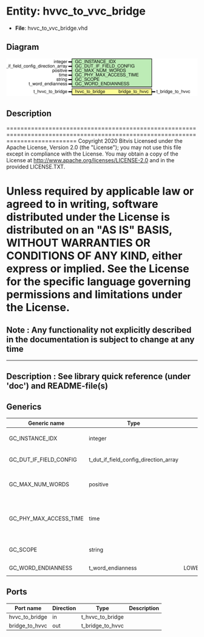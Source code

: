 # Entity: hvvc_to_vvc_bridge

- **File**: hvvc_to_vvc_bridge.vhd
## Diagram

![Diagram](hvvc_to_vvc_bridge.svg "Diagram")
## Description

================================================================================================================================
 Copyright 2020 Bitvis
 Licensed under the Apache License, Version 2.0 (the "License"); you may not use this file except in compliance with the License.
 You may obtain a copy of the License at http://www.apache.org/licenses/LICENSE-2.0 and in the provided LICENSE.TXT.

 Unless required by applicable law or agreed to in writing, software distributed under the License is distributed on
 an "AS IS" BASIS, WITHOUT WARRANTIES OR CONDITIONS OF ANY KIND, either express or implied.
 See the License for the specific language governing permissions and limitations under the License.
================================================================================================================================
 Note : Any functionality not explicitly described in the documentation is subject to change at any time
--------------------------------------------------------------------------------------------------------------------------------
-------------------------------------------------------------------------------------------
 Description : See library quick reference (under 'doc') and README-file(s)
-------------------------------------------------------------------------------------------
## Generics

| Generic name           | Type                                  | Value           | Description                                                     |
| ---------------------- | ------------------------------------- | --------------- | --------------------------------------------------------------- |
| GC_INSTANCE_IDX        | integer                               |                 |  Instance index of the VVC                                      |
| GC_DUT_IF_FIELD_CONFIG | t_dut_if_field_config_direction_array |                 |  Array of IF field configurations                               |
| GC_MAX_NUM_WORDS       | positive                              |                 |  Max number of data words transferred in one operation          |
| GC_PHY_MAX_ACCESS_TIME | time                                  |                 |  Maximum time that the PHY interface takes to execute an access |
| GC_SCOPE               | string                                |                 |  Scope of the HVVC-to-VVC Bridge                                |
| GC_WORD_ENDIANNESS     | t_word_endianness                     | LOWER_WORD_LEFT |  Word endianness                                                |
## Ports

| Port name      | Direction | Type             | Description |
| -------------- | --------- | ---------------- | ----------- |
| hvvc_to_bridge | in        | t_hvvc_to_bridge |             |
| bridge_to_hvvc | out       | t_bridge_to_hvvc |             |
